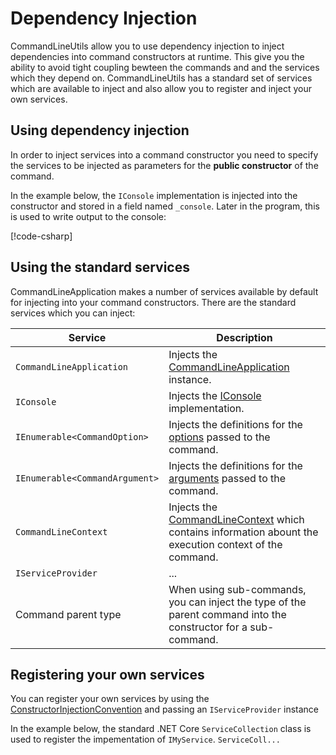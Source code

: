 # Dependency Injection

CommandLineUtils allow you to use dependency injection to inject dependencies into command constructors at runtime. This give you the ability to avoid tight coupling bewteen the commands and and the services which they depend on. CommandLineUtils has a standard set of services which are available to inject and also allow you to register and inject your own services.

## Using dependency injection

In order to inject services into a command constructor you need to specify the services to be injected as parameters for the **public constructor** of the command. 

In the example below, the `IConsole` implementation is injected into the constructor and stored in a field named `_console`. Later in the program, this is used to write output to the console:

[!code-csharp[](./samples/dependency-injection/standard/Program.cs?range=7-26&highlight=5,9-12,16)]

## Using the standard services

CommandLineApplication makes a number of services available by default for injecting into your command constructors. There are the standard services which you can inject:

Service | Description
---------|----------
`CommandLineApplication` | Injects the [CommandLineApplication](xref:McMaster.Extensions.CommandLineUtils.CommandLineApplication) instance.
`IConsole` | Injects the [IConsole](xref:McMaster.Extensions.CommandLineUtils.IConsole) implementation.
`IEnumerable<CommandOption>` | Injects the definitions for the [options](xref:McMaster.Extensions.CommandLineUtils.CommandOption) passed to the command.
`IEnumerable<CommandArgument>` | Injects the definitions for the [arguments](xref:McMaster.Extensions.CommandLineUtils.CommandArgument) passed to the command.
`CommandLineContext` | Injects the [CommandLineContext](xref:McMaster.Extensions.CommandLineUtils.Abstractions.CommandLineContext) which contains information abount the execution context of the command.
`IServiceProvider` | ...
Command parent type | When using sub-commands, you can inject the type of the parent command into the constructor for a sub-command.

## Registering your own services

You can register your own services by using the [ConstructorInjectionConvention](McMaster.Extensions.CommandLineUtils.Conventions.ConstructorInjectionConvention) and passing an `IServiceProvider` instance 

In the example below, the standard .NET Core `ServiceCollection` class is used to register the impementation of `IMyService`. `ServiceColl...`

